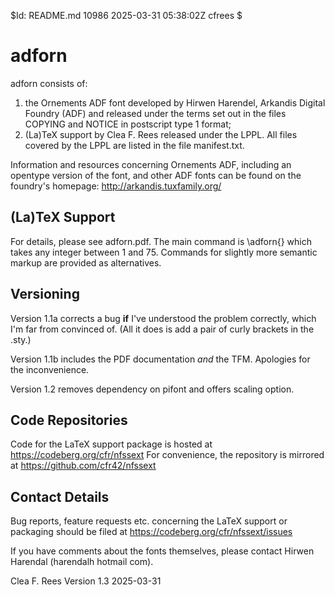 $Id: README.md 10986 2025-03-31 05:38:02Z cfrees $

# adforn

adforn consists of:
1. the Ornements ADF font developed by Hirwen Harendel, Arkandis Digital
Foundry (ADF) and released under the terms set out in the files COPYING and
NOTICE in postscript type 1 format; 
1. (La)TeX support by Clea F. Rees released under the LPPL. All files covered
by the LPPL are listed in the file manifest.txt.

Information and resources concerning Ornements ADF, including an opentype
version of the font, and other ADF fonts can be found on the foundry's
homepage:
	http://arkandis.tuxfamily.org/

## (La)TeX Support

For details, please see adforn.pdf. The main command is \adforn{} which 
takes any integer between 1 and 75. Commands for slightly more semantic markup
are provided as alternatives.

## Versioning

Version 1.1a corrects a bug **if** I've understood the problem correctly, which 
I'm far from convinced of. (All it does is add a pair of curly brackets in the
.sty.)

Version 1.1b includes the PDF documentation *and* the TFM. Apologies for the
inconvenience.

Version 1.2 removes dependency on pifont and offers scaling option.

## Code Repositories

Code for the LaTeX support package is hosted at 
	https://codeberg.org/cfr/nfssext
For convenience, the repository is mirrored at
  https://github.com/cfr42/nfssext

## Contact Details

Bug reports, feature requests etc. concerning the LaTeX support or packaging
should be filed at
  https://codeberg.org/cfr/nfssext/issues

If you have comments about the fonts themselves, please contact Hirwen
Harendal (harendalh <at> hotmail <dot> com). 

Clea F. Rees
Version 1.3
2025-03-31

<!-- vim: tw=80:et:sw=2: -->
